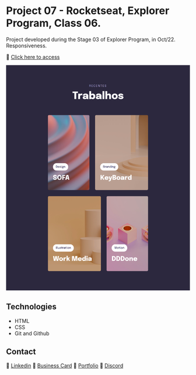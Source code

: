 # Project 07 - Rocketseat, Explorer Program, Class 06. 

Project developed during the Stage 03 of Explorer Program, in Oct/22.
Responsiveness.

🔗 [Click here to access](https://renato-albuquerque.github.io/projeto-07-explorer/)

![screenshot](images/screenshot.png)

## Technologies

- HTML
- CSS
- Git and Github

## Contact

🔗 [Linkedin](https://www.linkedin.com/in/renato-malbuquerque/)
🔗 [Business Card](https://rma-contacts.vercel.app/)
🔗 [Portfolio](https://portfolio-renatoalbuquerque.vercel.app/)
🔗 [Discord](https://discordapp.com/users/992621595547938837)